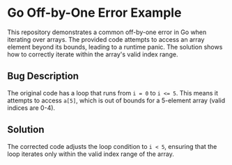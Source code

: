 # Go Off-by-One Error Example

This repository demonstrates a common off-by-one error in Go when iterating over arrays.  The provided code attempts to access an array element beyond its bounds, leading to a runtime panic.  The solution shows how to correctly iterate within the array's valid index range.

## Bug Description

The original code has a loop that runs from `i = 0` to `i <= 5`.  This means it attempts to access `a[5]`, which is out of bounds for a 5-element array (valid indices are 0-4).

## Solution

The corrected code adjusts the loop condition to `i < 5`, ensuring that the loop iterates only within the valid index range of the array.